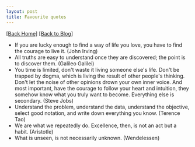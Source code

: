```yaml
---
layout: post
title: Favourite quotes 
---  
```

[[Back Home]](/)  [[Back to Blog]](/blogs/post)   


* If you are lucky enough to find a way of life you love, you have to find the courage to live it. (John Irving) 
* All truths are easy to understand once they are discovered; the point is to discover them. (Galileo Galilei)
* You time is limited, don't waste it living someone else's life. Don't be trapped by dogma, which is living the result of other people's thinking. Don't let the noise of other opinions drown your own inner voice. And most important, have the courage to follow your heart and intuition, they somehow know what you truly want to become. Everything else is secondary. (Steve Jobs) 
* Understand the problem, understand the data, understand the objective, select good notation, and write down everything you know. (Terence Tao) 
* We are what we repeatedly do. Excellence, then, is not an act but a habit. (Aristotle)  
* What is unseen, is not necessarily unknown. (Wendelessen)

